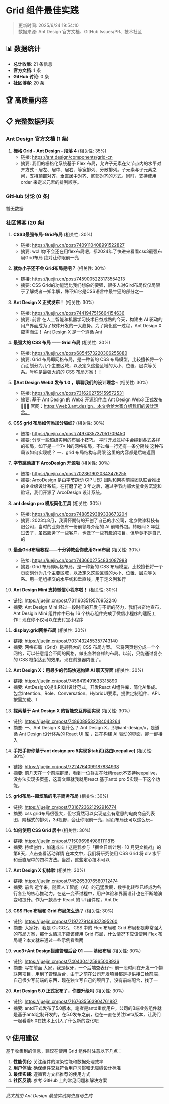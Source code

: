 # Grid 组件最佳实践

> 更新时间: 2025/6/24 19:54:10  
> 数据来源: Ant Design 官方文档、GitHub Issues/PR、技术社区

## 📊 数据统计

- **总计收集**: 21 条信息
- **官方文档**: 1 条
- **GitHub 讨论**: 0 条
- **社区博客**: 20 条

## 🏆 高质量内容



## 📋 完整数据列表

### Ant Design 官方文档 (1 条)

1. **栅格 Grid - Ant Design - 段落 4** (相关性: 35%)
   - 链接: https://ant.design/components/grid-cn
   - 摘要: 我们的栅格化系统基于 Flex 布局，允许子元素在父节点内的水平对齐方式 - 居左、居中、居右、等宽排列、分散排列。子元素与子元素之间，支持顶部对齐、垂直居中对齐、底部对齐的方式。同时，支持使用 order 来定义元素的排列顺序。

### GitHub 讨论 (0 条)

暂无数据

### 社区博客 (20 条)

1. **CSS3最强布局-Grid布局** (相关性: 30%)
   - 链接: https://juejin.cn/post/7409110408991522827
   - 摘要: wc!!!你不会还在用flex布局吧，都2024年了快进来看看css3最强布局Grid布局 绝对让你眼前一亮

2. **就你小子还不会 Grid布局是吧？** (相关性: 30%)
   - 链接: https://juejin.cn/post/7459005223173554213
   - 摘要: CSS Grid的功能远比我们想象的要强，很多人对Gird布局仅仅局限于了解或者一知半解，殊不知它是CSS语言中最牛逼的部分之一

3. **Ant Design X 正式发布！** (相关性: 30%)
   - 链接: https://juejin.cn/post/7441947515664154636
   - 摘要: 前言 在人工智能和机器学习技术日益成熟的今天，构建由 AI 驱动的用户界面成为了软件开发的一大趋势。为了简化这一过程，Ant Design X 应需而生！ Ant Design X 是一个遵循 Ant

4. **最强大的 CSS 布局 —— Grid 布局** (相关性: 30%)
   - 链接: https://juejin.cn/post/6854573220306255880
   - 摘要: Grid 布局即网格布局，是一种新的 CSS 布局模型，比较擅长将一个页面划分为几个主要区域，以及定义这些区域的大小、位置、层次等关系。号称是最强大的的 CSS 布局方案！！

5. **🎉Ant Design Web3 发布 1.0 ，聊聊我们的设计理念~** (相关性: 30%)
   - 链接: https://juejin.cn/post/7316202755159572531
   - 摘要: 基于 Ant Design 的 Web3 开源组件库 Ant Design Web3 正式发布 🎉🎉🎉 官网：https://web3.ant.design。本文会给大家介绍我们的设计理念。

6. **CSS grid 布局如何添加分隔线?** (相关性: 30%)
   - 链接: https://juejin.cn/post/7497435737051709450
   - 摘要: 分享一些超级实用的布局小技巧。 平时开发过程中会碰到各式各样的布局，如下是一个7* N的网格布局，不过每一行还有一条分隔线 这种布局该如何实现呢？ 一、grid 布局结构与局限 这里的内容都是后端返回

7. **字节跳动旗下 ArcoDesign 开源啦** (相关性: 30%)
   - 链接: https://juejin.cn/post/7023619020343476255
   - 摘要: ArcoDesign 是由字节跳动 GIP UED 团队和架构前端团队联合推出的企业级设计系统。在打磨了近 3 年之后，通过字节内部大量业务沉淀和验证，我们开源了 ArcoDesign 设计系统。

8. **ant design pro 模版简化工具** (相关性: 30%)
   - 链接: https://juejin.cn/post/7488529389338673204
   - 摘要: 2023年8月，我满怀期待的开创了自己的小公司，北京微谏科技有限公司，当时的业务仅有一份前领导介绍的 AI 前端外包。转眼间 2 年就过去了，虽然服务了一些客户，也做了一些有趣的项目，但毕竟不是自己的

9. **最全Grid布局教程——十分钟教会你使用Grid布局** (相关性: 30%)
   - 链接: https://juejin.cn/post/7436602754834087988
   - 摘要: Grid 布局即网格布局，是一种新的 CSS 布局模型，比较擅长将一个页面划分为几个主要区域，以及定义这些区域的大小、位置、层次等关系。用一组组相交的水平线和垂直线，用于定义列和行

10. **Ant Design Mini 支持微信小程序啦！** (相关性: 30%)
   - 链接: https://juejin.cn/post/7311603519570952246
   - 摘要: Ant Design Mini 经过一段时间的开发与不断的努力，我们兴奋地宣布，Ant Desigin Mini 组件库中已有 16 个核心组件完成了微信小程序的适配工作！现在你不仅可以在支付宝小程序

11. **display:grid网格布局** (相关性: 30%)
   - 链接: https://juejin.cn/post/7031432455357743140
   - 摘要: 网格布局（Grid）是最强大的 CSS 布局方案。 它将网页划分成一个个网格，可以任意组合不同的网格，做出各种各样的布局。以前，只能通过复杂的 CSS 框架达到的效果，现在浏览器内置了。

12. **Ant Design X：用最少的代码快速构建 AI 聊天界面** (相关性: 30%)
   - 链接: https://juejin.cn/post/7456419491633315890
   - 摘要: AntDesignX提出RICH设计范式，开发React AI组件库，简化AI集成。包含Intention、Role、Conversation、HybridUI要素，提供定制组件、API、按需加载、T

13. **探索基于 Ant Design X 的智能交互界面实现** (相关性: 30%)
   - 链接: https://juejin.cn/post/7486089532284043264
   - 摘要: 一、Ant Design X 是什么？ Ant Design X，即@ant-design/x，是遵循 Ant Design 设计体系的 React UI 库 ，旨在构建 AI 驱动的界面，能一键接入

14. **手把手带你基于ant design pro 5实现多tab页(路由keepalive)** (相关性: 30%)
   - 链接: https://juejin.cn/post/7224764099187834938
   - 摘要: 前几天在一个前端群里，看到一位群友在吐槽react不支持keepalive，没办法实现多页签，这篇文章就我就用react 基于antd pro 5实现一下这个功能。

15. **grid布局--超炫酷的电子商务布局** (相关性: 30%)
   - 链接: https://juejin.cn/post/7316723621292916774
   - 摘要: css grid布局很强大，但它竟然可以实现这么有意思的电商商品列表图，阶梯式的排列，3d视野，会让你眼前一亮，网页布局还可以这么玩~

16. **如何使用 CSS Grid 居中** (相关性: 30%)
   - 链接: https://juejin.cn/post/7150969849861111815
   - 摘要: 持续创作，加速成长！这是我参与「掘金日新计划 · 10 月更文挑战」的第8天，点击查看活动详情 在本文中，我们将研究使用 CSS Grid 将 div 水平和垂直居中的四种方法。当然，这些定心技术可以

17. **Ant Design X 初体验** (相关性: 30%)
   - 链接: https://juejin.cn/post/7452653076580712474
   - 摘要: 前言 近年来，随着人工智能（AI）的迅猛发展，数字化转型已经成为各行各业的核心推动力。在这一变革过程中，用户体验和界面设计也在不断地演变和提升。作为一款基于 React 的 UI 组件库，Ant De

18. **CSS Flex 布局和 Grid 布局怎么选？** (相关性: 30%)
   - 链接: https://juejin.cn/post/7197279149337395260
   - 摘要: 大家好，我是 CUGGZ。 CSS 中的 Flex 布局和 Grid 布局都是非常强大的布局方案，那什么情况下应该使用 Grid 布局，什么情况下应该使用 Flex 布局呢？本文就来通过一些示例看看两

19. **vue3+Ant Design搭建管理后台 01 —— 基础布局** (相关性: 30%)
   - 链接: https://juejin.cn/post/7404304125965008936
   - 摘要: 写在前面 大家，我是叔牙，一个后端查表仔～ 前一段时间在开发一个物联网项目，用到了管理后台，由于之前在公司开发项目都是提供接口给前端，自己很少写前端的东西，现在独立写自己的项目了，没有前端配合，找了一

20. **Ant Design 5.0 正式发布了，你要升级吗** (相关性: 30%)
   - 链接: https://juejin.cn/post/7167635563904761887
   - 摘要: antd正式发布了5.0版本，笔者是antd重度用户，公司的B端业务组件就是基于antd定制开发的，在5.0发布之前，也在一直在关注beta版本，让我们一起看看5.0在技术上引入了什么新的变化吧

## 💡 使用建议

基于收集到的信息，建议在使用 Grid 组件时注意以下几点：

1. **性能优化**: 关注组件的渲染性能和数据处理效率
2. **用户体验**: 确保组件交互符合用户习惯和无障碍设计标准  
3. **最佳实践**: 遵循官方文档推荐的使用方式
4. **社区反馈**: 参考 GitHub 上的常见问题和解决方案

---

*此文档由 Ant Design 最佳实践爬虫自动生成*
